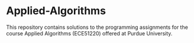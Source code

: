 # Applied-Algorithms

This repository contains solutions to the programming assignments for the course Applied Algorithms (ECE51220) offered at Purdue University.
